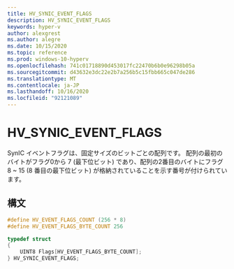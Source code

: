 ```yaml
---
title: HV_SYNIC_EVENT_FLAGS
description: HV_SYNIC_EVENT_FLAGS
keywords: hyper-v
author: alexgrest
ms.author: alegre
ms.date: 10/15/2020
ms.topic: reference
ms.prod: windows-10-hyperv
ms.openlocfilehash: 741c01718890d453017fc22470b6b0e96298b05a
ms.sourcegitcommit: d43632e3dc22e2b7a256b5c15fbb665c047de286
ms.translationtype: MT
ms.contentlocale: ja-JP
ms.lasthandoff: 10/16/2020
ms.locfileid: "92121089"
---
```

# <a name="hv_synic_event_flags"></a>HV_SYNIC_EVENT_FLAGS

SynIC イベントフラグは、固定サイズのビットごとの配列です。 配列の最初のバイトがフラグ0から 7 (最下位ビット) であり、配列の2番目のバイトにフラグ 8 ~ 15 (8 番目の最下位ビット) が格納されていることを示す番号が付けられています。

## <a name="syntax"></a>構文

```c
#define HV_EVENT_FLAGS_COUNT (256 * 8)
#define HV_EVENT_FLAGS_BYTE_COUNT 256

typedef struct
{
    UINT8 Flags[HV_EVENT_FLAGS_BYTE_COUNT];
} HV_SYNIC_EVENT_FLAGS;
 ```
